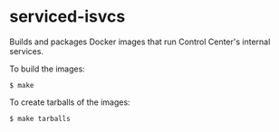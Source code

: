 serviced-isvcs
==============

Builds and packages Docker images that run Control Center's internal services.

To build the images:

    $ make

To create tarballs of the images:

    $ make tarballs
